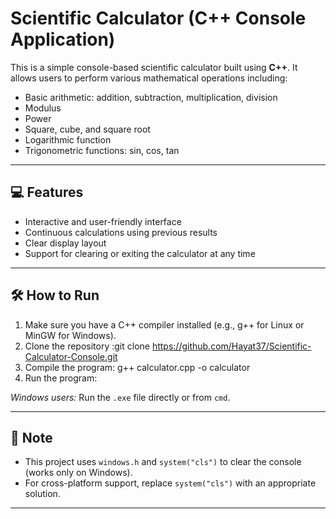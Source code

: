 # Scientific Calculator (C++ Console Application)

This is a simple console-based scientific calculator built using **C++**. It allows users to perform various mathematical operations including:

- Basic arithmetic: addition, subtraction, multiplication, division
- Modulus
- Power
- Square, cube, and square root
- Logarithmic function
- Trigonometric functions: sin, cos, tan

---

## 💻 Features

- Interactive and user-friendly interface
- Continuous calculations using previous results
- Clear display layout
- Support for clearing or exiting the calculator at any time

---

## 🛠️ How to Run

1. Make sure you have a C++ compiler installed (e.g., g++ for Linux or MinGW for Windows).
2. Clone the repository
:git clone https://github.com/Hayat37/Scientific-Calculator-Console.git
3. Compile the program:
g++ calculator.cpp -o calculator
4. Run the program:

*Windows users:* Run the `.exe` file directly or from `cmd`.

---

## 📌 Note

- This project uses `windows.h` and `system("cls")` to clear the console (works only on Windows).
- For cross-platform support, replace `system("cls")` with an appropriate solution.

---

